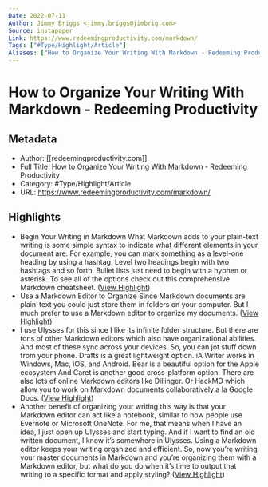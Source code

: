 ```yaml
---
Date: 2022-07-11
Author: Jimmy Briggs <jimmy.briggs@jimbrig.com>
Source: instapaper
Link: https://www.redeemingproductivity.com/markdown/
Tags: ["#Type/Highlight/Article"]
Aliases: ["How to Organize Your Writing With Markdown - Redeeming Productivity", "How to Organize Your Writing With Markdown - Redeeming Productivity"]
---
```

# How to Organize Your Writing With Markdown - Redeeming Productivity

## Metadata
- Author: [[redeemingproductivity.com]]
- Full Title: How to Organize Your Writing With Markdown - Redeeming Productivity
- Category: #Type/Highlight/Article
- URL: https://www.redeemingproductivity.com/markdown/

## Highlights
- Begin Your Writing in Markdown
  What Markdown adds to your plain-text writing is some simple syntax to indicate what different elements in your document are. For example, you can mark something as a level-one heading by using a hashtag. Level two headings begin with two hashtags and so forth. Bullet lists just need to begin with a hyphen or asterisk. To see all of the options check out this comprehensive Markdown cheatsheet. ([View Highlight](https://instapaper.com/read/1358160766/14737228))
- Use a Markdown Editor to Organize
  Since Markdown documents are plain-text you could just store them in folders on your computer. But I much prefer to use a Markdown editor to organize my documents. ([View Highlight](https://instapaper.com/read/1358160766/14737230))
- I use Ulysses for this since I like its infinite folder structure. But there are tons of other Markdown editors which also have organizational abilities. And most of these sync across your devices. So, you can jot stuff down from your phone.
  Drafts is a great lightweight option.
  iA Writer works in Windows, Mac, iOS, and Android.
  Bear is a beautiful option for the Apple ecosystem
  And Caret is another good cross-platform option.
  There are also lots of online Markdown editors like Dillinger. Or HackMD which allow you to work on Markdown documents collaboratively a la Google Docs. ([View Highlight](https://instapaper.com/read/1358160766/14737233))
- Another benefit of organizing your writing this way is that your Markdown editor can act like a notebook, similar to how people use Evernote or Microsoft OneNote. For me, that means when I have an idea, I just open up Ulysses and start typing. And if I want to find an old written document, I know it’s somewhere in Ulysses. Using a Markdown editor keeps your writing organized and efficient.
  So, now you’re writing your master documents in Markdown and you’re organizing them with a Markdown editor, but what do you do when it’s time to output that writing to a specific format and apply styling? ([View Highlight](https://instapaper.com/read/1358160766/14737235))

